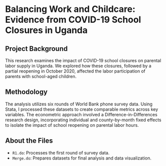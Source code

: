 # Balancing Work and Childcare: Evidence from COVID-19 School Closures in Uganda

## Project Background
This research examines the impact of COVID-19 school closures on parental labor supply in Uganda. We explored how these closures, followed by a partial reopening in October 2020, affected the labor participation of parents with school-aged children.

## Methodology
The analysis utilizes six rounds of World Bank phone survey data. Using Stata, I processed these datasets to create comparable metrics across key variables. The econometric approach involved a Difference-in-Differences research design, incorporating individual and county-by-month fixed effects to isolate the impact of school reopening on parental labor hours.

## About the Files
- `R1.do`: Processes the first round of survey data.
- `Merge.do`: Prepares datasets for final analysis and data visualization.

